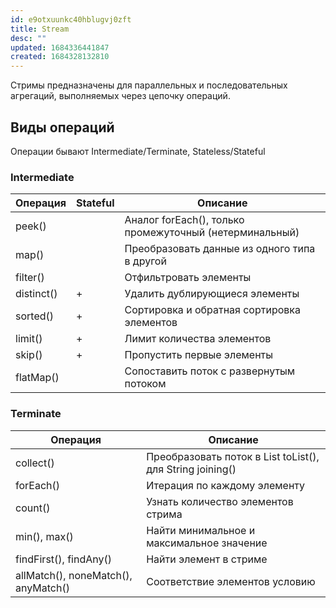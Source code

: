 ```yaml
---
id: e9otxuunkc40hblugvj0zft
title: Stream
desc: ""
updated: 1684336441847
created: 1684328132810
---
```


Стримы предназначены для параллельных и последовательных агрегаций, выполняемых через цепочку операций.

## Виды операций

Операции бывают Intermediate/Terminate, Stateless/Stateful

### Intermediate

| Операция   | Stateful | Описание                                                |
| ---------- | -------- | ------------------------------------------------------- |
| peek()     |          | Аналог forEach(), только промежуточный (нетерминальный) |
| map()      |          | Преобразовать данные из одного типа в другой            |
| filter()   |          | Отфильтровать элементы                                  |
| distinct() | +        | Удалить дублирующиеся элементы                          |
| sorted()   | +        | Сортировка и обратная сортировка элементов              |
| limit()    | +        | Лимит количества элементов                              |
| skip()     | +        | Пропустить первые элементы                              |
| flatMap()  |          | Сопоставить поток с развернутым потоком                 |

### Terminate

| Операция                            | Описание                                                  |
| ----------------------------------- | --------------------------------------------------------- |
| collect()                           | Преобразовать поток в List toList(), для String joining() |
| forEach()                           | Итерация по каждому элементу                              |
| count()                             | Узнать количество элементов стрима                        |
| min(), max()                        | Найти минимальное и максимальное значение                 |
| findFirst(), findAny()              | Найти элемент в стриме                                    |
| allMatch(), noneMatch(), anyMatch() | Соответствие элементов условию                            |
